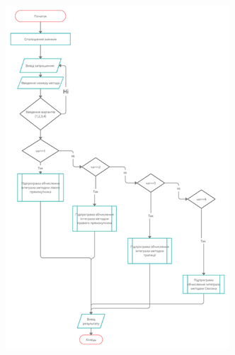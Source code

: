 ![](https://github.com/Dexr0b/Lab2_2/blob/main/%D0%91%D0%BB%D0%BE%D0%BA-%D1%81%D1%85%D0%B5%D0%BC%D0%B0%20Lab2_2%20(1).png?raw=true)
